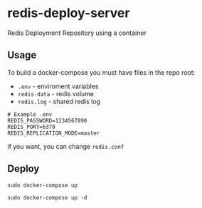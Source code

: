 # redis-deploy-server
Redis Deployment Repository using a container

## Usage
To build a docker-compose you must have files in the repo root:
  - `.env`       - enviroment variables
  - `redis-data` - redis volume
  - `redis.log`  - shared redis log

```
# Example .env
REDIS_PASSWORD=1234567890
REDIS_PORT=6370
REDIS_REPLICATION_MODE=master
```

if you want, you can change `redis.conf`

## Deploy
```
sudo docker-compose up
```
```
sudo docker-compose up -d
```
